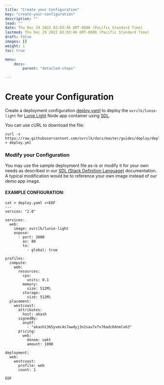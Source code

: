 ```yaml
---
title: "Create your Configuration"
key: "create-your-configuration"
description: ""
lead: ""
date: Thu Dec 29 2022 03:03:46 GMT-0800 (Pacific Standard Time)
lastmod: Thu Dec 29 2022 03:03:46 GMT-0800 (Pacific Standard Time)
draft: false
images: []
weight: 1
toc: true

menu:
    docs:
        parent: "detailed-steps"

---
```

Create your Configuration
=========================

Create a deployment configuration [deploy.yaml](https://github.com/ovrclk/docs/tree/b65f668b212ad1976fb976ad84a9104a9af29770/guides/deploy/deploy.yml) to deploy the `ovrclk/lunie-light` for [Lunie Light](https://github.com/ovrclk/lunie-light) Node app container using [SDL](https://github.com/ovrclk/docs/tree/b65f668b212ad1976fb976ad84a9104a9af29770/sdl/README.md).

You can use cURL to download the file:

    curl -s https://raw.githubusercontent.com/ovrclk/docs/master/guides/deploy/deploy.yml > deploy.yml
    

### Modify your Configuration

You may use the sample deployment file as-is or modify it for your own needs as described in our [SDL (Stack Definition Language)](../../../../sdl/) documentation. A typical modification would be to reference your own image instead of our demo app image.

#### EXAMPLE CONFIGURATION:

    cat > deploy.yaml <<EOF
    ---
    version: "2.0"
    
    services:
      web:
        image: ovrclk/lunie-light
        expose:
          - port: 3000
            as: 80
            to:
              - global: true
    
    profiles:
      compute:
        web:
          resources:
            cpu:
              units: 0.1
            memory:
              size: 512Mi
            storage:
              size: 512Mi
      placement:
        westcoast:
          attributes:
            host: akash
          signedBy:
            anyOf:
              - "akash1365yvmc4s7awdyj3n2sav7xfx76adc6dnmlx63"
          pricing:
            web: 
              denom: uakt
              amount: 1000
    
    deployment:
      web:
        westcoast:
          profile: web
          count: 1
    
    EOF